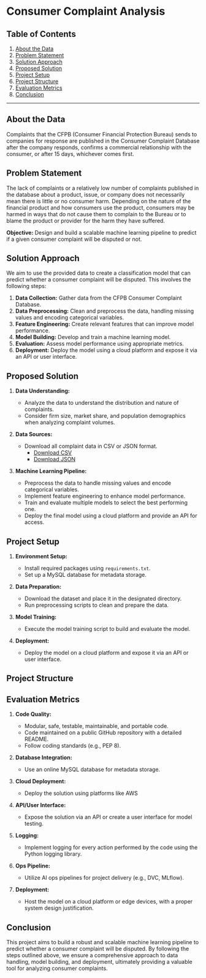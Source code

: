 # Consumer Complaint Analysis

## Table of Contents

1. [About the Data](#about-the-data)
2. [Problem Statement](#problem-statement)
3. [Solution Approach](#solution-approach)
4. [Proposed Solution](#proposed-solution)
5. [Project Setup](#project-setup)
6. [Project Structure](#project-structure)
7. [Evaluation Metrics](#evaluation-metrics)
8. [Conclusion](#conclusion)

---

## About the Data

Complaints that the CFPB (Consumer Financial Protection Bureau) sends to companies for response are published in the Consumer Complaint Database after the company responds, confirms a commercial relationship with the consumer, or after 15 days, whichever comes first.

## Problem Statement

The lack of complaints or a relatively low number of complaints published in the database about a product, issue, or company does not necessarily mean there is little or no consumer harm. Depending on the nature of the financial product and how consumers use the product, consumers may be harmed in ways that do not cause them to complain to the Bureau or to blame the product or provider for the harm they have suffered.

**Objective:** Design and build a scalable machine learning pipeline to predict if a given consumer complaint will be disputed or not.

## Solution Approach

We aim to use the provided data to create a classification model that can predict whether a consumer complaint will be disputed. This involves the following steps:

1. **Data Collection:** Gather data from the CFPB Consumer Complaint Database.
2. **Data Preprocessing:** Clean and preprocess the data, handling missing values and encoding categorical variables.
3. **Feature Engineering:** Create relevant features that can improve model performance.
4. **Model Building:** Develop and train a machine learning model.
5. **Evaluation:** Assess model performance using appropriate metrics.
6. **Deployment:** Deploy the model using a cloud platform and expose it via an API or user interface.

## Proposed Solution

1. **Data Understanding:**
    - Analyze the data to understand the distribution and nature of complaints.
    - Consider firm size, market share, and population demographics when analyzing complaint volumes.

2. **Data Sources:**
    - Download all complaint data in CSV or JSON format.
        - [Download CSV](https://files.consumerfinance.gov/ccdb/complaints.csv.zip)
        - [Download JSON](https://files.consumerfinance.gov/ccdb/complaints.json.zip)

3. **Machine Learning Pipeline:**
    - Preprocess the data to handle missing values and encode categorical variables.
    - Implement feature engineering to enhance model performance.
    - Train and evaluate multiple models to select the best performing one.
    - Deploy the final model using a cloud platform and provide an API for access.

## Project Setup

1. **Environment Setup:**
    - Install required packages using `requirements.txt`.
    - Set up a MySQL database for metadata storage.

2. **Data Preparation:**
    - Download the dataset and place it in the designated directory.
    - Run preprocessing scripts to clean and prepare the data.

3. **Model Training:**
    - Execute the model training script to build and evaluate the model.

4. **Deployment:**
    - Deploy the model on a cloud platform and expose it via an API or user interface.

## Project Structure

## Evaluation Metrics

1. **Code Quality:**
    - Modular, safe, testable, maintainable, and portable code.
    - Code maintained on a public GitHub repository with a detailed README.
    - Follow coding standards (e.g., PEP 8).

2. **Database Integration:**
    - Use an online MySQL database for metadata storage.

3. **Cloud Deployment:**
    - Deploy the solution using platforms like AWS

4. **API/User Interface:**
    - Expose the solution via an API or create a user interface for model testing.

5. **Logging:**
    - Implement logging for every action performed by the code using the Python logging library.

6. **Ops Pipeline:**
    - Utilize AI ops pipelines for project delivery (e.g., DVC, MLflow).

7. **Deployment:**
    - Host the model on a cloud platform or edge devices, with a proper system design justification.



## Conclusion

This project aims to build a robust and scalable machine learning pipeline to predict whether a consumer complaint will be disputed. By following the steps outlined above, we ensure a comprehensive approach to data handling, model building, and deployment, ultimately providing a valuable tool for analyzing consumer complaints.



